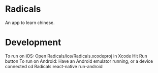 # Radicals

An app to learn chinese.

# Development

To run on iOS:
   Open Radicals/ios/Radicals.xcodeproj in Xcode
   Hit Run button
To run on Android:
   Have an Android emulator running, or a device connected
   cd Radicals
   react-native run-android

